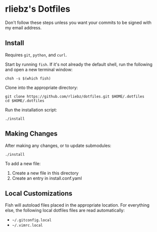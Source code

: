 rliebz's Dotfiles
=================

Don't follow these steps unless you want your commits to be signed with my
email address.

Install
-------

Requires `git`, `python`, and `curl`.

Start by running `fish`. If it's not already the default shell, run the
following and open a new terminal window:

    chsh -s $(which fish)

Clone into the appropriate directory:

    git clone https://github.com/rliebz/dotfiles.git $HOME/.dotfiles
    cd $HOME/.dotfiles

Run the installation script:

    ./install


Making Changes
--------------

After making any changes, or to update submodules:

    ./install

To add a new file:

1. Create a new file in this directory
2. Create an entry in install.conf.yaml


Local Customizations
--------------------

Fish will autoload files placed in the appropriate location. For everything
else, the following local dotfiles files are read automatically:

- `~/.gitconfig.local`
- `~/.vimrc.local`
